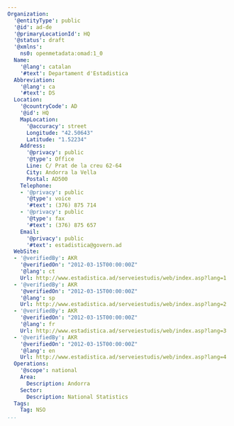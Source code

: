 ```yaml
---
Organization:
  '@entityType': public
  '@id': ad-de
  '@primaryLocationId': HQ
  '@status': draft
  '@xmlns':
    ns0: openmetadata:omad:1_0
  Name:
    '@lang': catalan
    '#text': Departament d'Estadistica
  Abbreviation:
    '@lang': ca
    '#text': DS
  Location:
    '@countryCode': AD
    '@id': HQ
    MapLocation:
      '@accuracy': street
      Longitude: "42.50643"
      Latitude: "1.52234"
    Address:
      '@privacy': public
      '@type': Office
      Line: C/ Prat de la creu 62-64
      City: Andorra la Vella
      Postal: AD500
    Telephone:
    - '@privacy': public
      '@type': voice
      '#text': (376) 875 714
    - '@privacy': public
      '@type': fax
      '#text': (376) 875 657
    Email:
      '@privacy': public
      '#text': estadistica@govern.ad
  WebSite:
  - '@verifiedBy': AKR
    '@verifiedOn': "2012-03-15T00:00:00Z"
    '@lang': ct
    Url: http://www.estadistica.ad/serveiestudis/web/index.asp?lang=1
  - '@verifiedBy': AKR
    '@verifiedOn': "2012-03-15T00:00:00Z"
    '@lang': sp
    Url: http://www.estadistica.ad/serveiestudis/web/index.asp?lang=2
  - '@verifiedBy': AKR
    '@verifiedOn': "2012-03-15T00:00:00Z"
    '@lang': fr
    Url: http://www.estadistica.ad/serveiestudis/web/index.asp?lang=3
  - '@verifiedBy': AKR
    '@verifiedOn': "2012-03-15T00:00:00Z"
    '@lang': en
    Url: http://www.estadistica.ad/serveiestudis/web/index.asp?lang=4
  Operations:
    '@scope': national
    Area:
      Description: Andorra
    Sector:
      Description: National Statistics
  Tags:
    Tag: NSO
...
```

